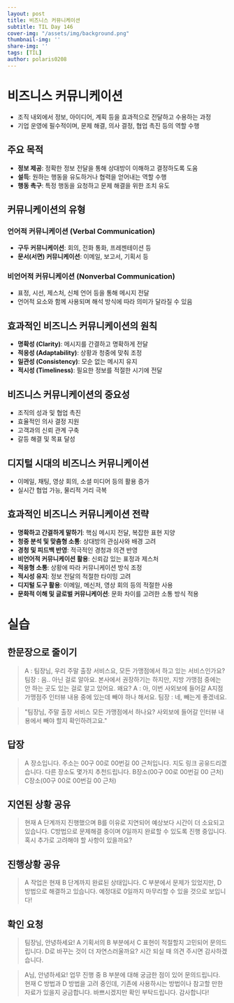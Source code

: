 ```yaml
---
layout: post
title: 비즈니스 커뮤니케이션
subtitle: TIL Day 146
cover-img: "/assets/img/background.png"
thumbnail-img: ''
share-img: ''
tags: [TIL]
author: polaris0208
---
```


# **비즈니스 커뮤니케이션**
- 조직 내외에서 정보, 아이디어, 계획 등을 효과적으로 전달하고 수용하는 과정
- 기업 운영에 필수적이며, 문제 해결, 의사 결정, 협업 촉진 등의 역할 수행


## **주요 목적**
- **정보 제공**: 정확한 정보 전달을 통해 상대방이 이해하고 결정하도록 도움
- **설득**: 원하는 행동을 유도하거나 협력을 얻어내는 역할 수행
- **행동 촉구**: 특정 행동을 요청하고 문제 해결을 위한 조치 유도


## **커뮤니케이션의 유형**

### **언어적 커뮤니케이션 (Verbal Communication)**
- **구두 커뮤니케이션**: 회의, 전화 통화, 프레젠테이션 등
- **문서(서면) 커뮤니케이션**: 이메일, 보고서, 기획서 등

### **비언어적 커뮤니케이션 (Nonverbal Communication)**
- 표정, 시선, 제스처, 신체 언어 등을 통해 메시지 전달
- 언어적 요소와 함께 사용되며 해석 방식에 따라 의미가 달라질 수 있음


## **효과적인 비즈니스 커뮤니케이션의 원칙**
- **명확성 (Clarity)**: 메시지를 간결하고 명확하게 전달
- **적응성 (Adaptability)**: 상황과 청중에 맞춰 조정
- **일관성 (Consistency)**: 모순 없는 메시지 유지
- **적시성 (Timeliness)**: 필요한 정보를 적절한 시기에 전달


## **비즈니스 커뮤니케이션의 중요성**
- 조직의 성과 및 협업 촉진
- 효율적인 의사 결정 지원
- 고객과의 신뢰 관계 구축
- 갈등 해결 및 목표 달성


## **디지털 시대의 비즈니스 커뮤니케이션**
- 이메일, 채팅, 영상 회의, 소셜 미디어 등의 활용 증가
- 실시간 협업 가능, 물리적 거리 극복


## **효과적인 비즈니스 커뮤니케이션 전략**
- **명확하고 간결하게 말하기**: 핵심 메시지 전달, 복잡한 표현 지양
- **청중 분석 및 맞춤형 소통**: 상대방의 관심사와 배경 고려
- **경청 및 피드백 반영**: 적극적인 경청과 의견 반영
- **비언어적 커뮤니케이션 활용**: 신뢰감 있는 표정과 제스처
- **적응형 소통**: 상황에 따라 커뮤니케이션 방식 조정
- **적시성 유지**: 정보 전달의 적절한 타이밍 고려
- **디지털 도구 활용**: 이메일, 메신저, 영상 회의 등의 적절한 사용
- **문화적 이해 및 글로벌 커뮤니케이션**: 문화 차이를 고려한 소통 방식 적용

# 실습


## 한문장으로 줄이기 

>A : 팀장님, 우리 주말 출장 서비스요, 모든 가맹점에서 하고 있는 서비스인가요?
팀장 : 음.. 아닌 걸로 알아요. 본사에서 권장하기는 하지만, 지방 가맹점 중에는 안 하는 곳도 있는 걸로 알고 있어요. 왜요?
A : 아, 이번 사외보에 들어갈 A지점 가맹점주 인터뷰 내용 중에 있는데 빼야 하나 해서요.
팀장 : 네, 빼는게 좋겠네요.

>"팀장님, 주말 출장 서비스 모든 가맹점에서 하나요? 사외보에 들어갈 인터뷰 내용에서 빼야 할지 확인하려고요."

## 답장

>A 장소입니다.
주소는 00구 00로 00번길 00 근처입니다.
지도 링크 공유드리겠습니다.
다른 장소도 몇가지 추천드립니다.
B장소(00구 00로 00번길 00 근처)
C장소(00구 00로 00번길 00 근처)

## 지연된 상황 공유

>현재 A 단계까지 진행했으며 B를 이유로 지연되어 예상보다 시간이 더 소요되고 있습니다.
C방법으로 문제해결 중이며 0일까지 완료할 수 있도록 진행 중입니다.
혹시 추가로 고려해야 할 사항이 있을까요?

## 진행상황 공유

>A 작업은 현재 B 단계까지 완료된 상태입니다.
C 부분에서 문제가 있었지만, D 방법으로 해결하고 있습니다.
예정대로 0일까지 마무리할 수 있을 것으로 보입니다!

## 확인 요청

>팀장님, 안녕하세요!
A 기획서의 B 부분에서 C 표현이 적절할지 고민되어 문의드립니다.
D로 바꾸는 것이 더 자연스러울까요?
시간 되실 때 의견 주시면 감사하겠습니다.

>A님, 안녕하세요!
업무 진행 중 B 부분에 대해 궁금한 점이 있어 문의드립니다.
현재 C 방법과 D 방법을 고려 중인데,
기존에 사용하시는 방법이나 참고할 만한 자료가 있을지 궁금합니다.
바쁘시겠지만 확인 부탁드립니다. 감사합니다!